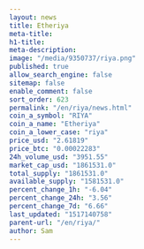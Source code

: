 ```yaml
---
layout: news
title: Etheriya
meta-title: 
h1-title: 
meta-description: 
image: "/media/9350737/riya.png"
published: true
allow_search_engine: false
sitemap: false
enable_comment: false
sort_order: 623
permalink: "/en/riya/news.html"
coin_a_symbol: "RIYA"
coin_a_name: "Etheriya"
coin_a_lower_case: "riya"
price_usd: "2.61819"
price_btc: "0.00022283"
24h_volume_usd: "3951.55"
market_cap_usd: "1861531.0"
total_supply: "1861531.0"
available_supply: "1581531.0"
percent_change_1h: "-6.04"
percent_change_24h: "3.56"
percent_change_7d: "6.66"
last_updated: "1517140758"
parent-url: "/en/riya/"
author: Sam
---
```


